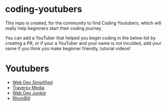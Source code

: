 # coding-youtubers

This repo is created, for the community to find Coding Youtubers, which will really help beginners start their coding journey.

You can add a YouTuber that helped you begin coding in the below list by creating a PR, or if your a YouTuber and your name is not inculded, add your name if you think you make beginner friendly, tutorial videos!

# Youtubers
- [Web Dev Simplified](https://www.youtube.com/WebDevSimplified)
- [Traversy Media](https://www.youtube.com/TraversyMedia)
- [Web Dev Junkie](https://www.youtube.com/WebDevJunkie)
- [RhymBill](https://www.youtube.com/RhymBil)
